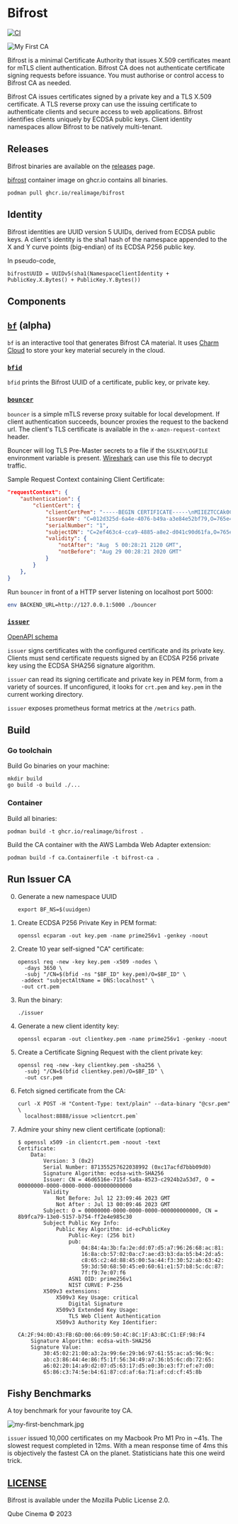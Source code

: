 # Bifrost

[![CI](https://github.com/RealImage/bifrost/actions/workflows/ci.yml/badge.svg)](https://github.com/RealImage/bifrost/actions/workflows/ci.yml)

![My First CA](docs/my-first-ca.jpg)

Bifrost is a minimal Certificate Authority that issues X.509 certificates meant for
mTLS client authentication. Bifrost CA does not authenticate certificate signing
requests before issuance. You must authorise or control access to Bifrost CA as needed.

Bifrost CA issues certificates signed by a private key and a TLS X.509 certificate.
A TLS reverse proxy can use the issuing certificate to authenticate clients and secure
access to web applications.
Bifrost identifies clients uniquely by ECDSA public keys.
Client identity namespaces allow Bifrost to be natively multi-tenant.

## Releases

Bifrost binaries are available on the [releases](https://github.com/RealImage/bifrost/releases)
page.

[bifrost](ghcr.io/realimage/bifrost) container image on ghcr.io contains all binaries.

```console
podman pull ghcr.io/realimage/bifrost
```

## Identity

Bifrost identities are UUID version 5 UUIDs, derived from ECDSA public keys.
A client's identity is the sha1 hash of the namespace appended to the X and Y
curve points (big-endian) of its ECDSA P256 public key.

In pseudo-code,

`bifrostUUID = UUIDv5(sha1(NamespaceClientIdentity + PublicKey.X.Bytes() + PublicKey.Y.Bytes())`

## Components

## [`bf`](cmd/bf) (alpha)

`bf` is an interactive tool that generates Bifrost CA material.
It uses [Charm Cloud](https://charm.sh/cloud/) to store your key material securely
in the cloud.

### [`bfid`](cmd/bfid)

`bfid` prints the Bifrost UUID of a certificate, public key, or private key.

### [`bouncer`](cmd/bouncer)

`bouncer` is a simple mTLS reverse proxy suitable for local development.
If client authentication succeeds, bouncer proxies the request to the backend url.
The client's TLS certificate is available in the `x-amzn-request-context` header.

Bouncer will log TLS Pre-Master secrets to a file if the `SSLKEYLOGFILE`
environment variable is present. [Wireshark](https://www.wireshark.org)
can use this file to decrypt traffic.

Sample Request Context containing Client Certificate:

```json
"requestContext": {
    "authentication": {
        "clientCert": {
            "clientCertPem": "-----BEGIN CERTIFICATE-----\nMIIEZTCCAk0CAQEwDQ...",
            "issuerDN": "C=012d325d-6a4e-4076-b49a-a3e84e52bf79,O=765e4c02-b41a-4226-8522-2a52f4fbeebe",
            "serialNumber": "1",
            "subjectDN": "C=2ef463c4-cca9-4885-a8e2-d041c90d61fa,O=765e4c02-b41a-4226-8522-2a52f4fbeebe",
            "validity": {
                "notAfter": "Aug  5 00:28:21 2120 GMT",
                "notBefore": "Aug 29 00:28:21 2020 GMT"
            }
        }
    },
}
```

Run `bouncer` in front of a HTTP server listening on localhost port 5000:

```bash
env BACKEND_URL=http://127.0.0.1:5000 ./bouncer
```

### [`issuer`](cmd/issuer)

[OpenAPI schema](docs/issuer/openapi.yml)

`issuer` signs certificates with the configured certificate and its private key.
Clients must send certificate requests signed by an ECDSA P256 private key
using the ECDSA SHA256 signature algorithm.

`issuer` can read its signing certificate and private key in PEM form, from a variety
of sources.
If unconfigured, it looks for `crt.pem` and `key.pem` in the current working directory.

`issuer` exposes prometheus format metrics at the `/metrics` path.

## Build

### Go toolchain

Build Go binaries on your machine:

```console
mkdir build
go build -o build ./...
```

### Container

Build all binaries:

```console
podman build -t ghcr.io/realimage/bifrost .
```

Build the CA container with the AWS Lambda Web Adapter extension:

```console
podman build -f ca.Containerfile -t bifrost-ca .
```

## Run Issuer CA

0. Generate a new namespace UUID

    `export BF_NS=$(uuidgen)`

1. Create ECDSA P256 Private Key in PEM format:

    `openssl ecparam -out key.pem -name prime256v1 -genkey -noout`

2. Create 10 year self-signed "CA" certificate:

   ```console
   openssl req -new -key key.pem -x509 -nodes \
     -days 3650 \
     -subj "/CN=$(bfid -ns "$BF_ID" key.pem)/O=$BF_ID" \
    -addext "subjectAltName = DNS:localhost" \
    -out crt.pem
   ```

3. Run the binary:

    `./issuer`

4. Generate a new client identity key:

    `openssl ecparam -out clientkey.pem -name prime256v1 -genkey -noout`

5. Create a Certificate Signing Request with the client private key:

   ```console
   openssl req -new -key clientkey.pem -sha256 \
     -subj "/CN=$(bfid clientkey.pem)/O=$BF_ID" \
     -out csr.pem
   ```

6. Fetch signed certificate from the CA:

   ```console
   curl -X POST -H "Content-Type: text/plain" --data-binary "@csr.pem" \
     localhost:8888/issue >clientcrt.pem`
   ```

7. Admire your shiny new client certificate (optional):

   ```console
   $ openssl x509 -in clientcrt.pem -noout -text
   Certificate:
       Data:
           Version: 3 (0x2)
           Serial Number: 871355257622038992 (0xc17acfd7bbb09d0)
           Signature Algorithm: ecdsa-with-SHA256
           Issuer: CN = 46d6516e-715f-5a8a-8523-c2924b2a53d7, O = 00000000-0000-0000-0000-000000000000
           Validity
               Not Before: Jul 12 23:09:46 2023 GMT
               Not After : Jul 13 00:09:46 2023 GMT
           Subject: O = 00000000-0000-0000-0000-000000000000, CN = 8b9fca79-13e0-5157-b754-ff2e4e985c30
           Subject Public Key Info:
               Public Key Algorithm: id-ecPublicKey
                   Public-Key: (256 bit)
                   pub:
                       04:84:4a:3b:fa:2e:dd:07:d5:a7:96:26:68:ac:81:
                       16:8a:cb:57:02:0a:c7:ae:d3:b3:da:b5:b4:2d:a5:
                       c8:65:c2:4d:88:45:00:5a:44:f3:30:52:ab:63:42:
                       59:3d:50:68:50:45:e0:60:61:e1:57:b8:5c:dc:87:
                       7f:f9:7e:07:f6
                   ASN1 OID: prime256v1
                   NIST CURVE: P-256
           X509v3 extensions:
               X509v3 Key Usage: critical
                   Digital Signature
               X509v3 Extended Key Usage: 
                   TLS Web Client Authentication
               X509v3 Authority Key Identifier: 
                   CA:2F:94:0D:43:FB:6D:00:66:09:50:4C:8C:1F:A3:BC:C1:EF:98:F4
       Signature Algorithm: ecdsa-with-SHA256
       Signature Value:
           30:45:02:21:00:a3:2a:99:6e:29:b6:97:61:55:ac:a5:96:9c:
           ab:c3:86:44:4e:86:f5:1f:56:34:49:a7:36:b5:6c:db:72:65:
           a6:02:20:14:a9:d2:07:d5:63:17:d5:e0:3b:e3:f7:ef:e7:d0:
           65:86:c3:74:5e:b4:61:87:cd:af:6a:71:af:cd:cf:45:8b
   ```

## Fishy Benchmarks

A toy benchmark for your favourite toy CA.

![my-first-benchmark.jpg](docs/my-first-benchmark%20(ca).jpg)

`issuer` issued 10,000 certificates on my Macbook Pro M1 Pro in ~41s.
The slowest request completed in 12ms.
With a mean response time of 4ms this is objectively the fastest CA on the planet.
Statisticians hate this one weird trick.

## [LICENSE](LICENSE)

Bifrost is available under the Mozilla Public License 2.0.

Qube Cinema © 2023
